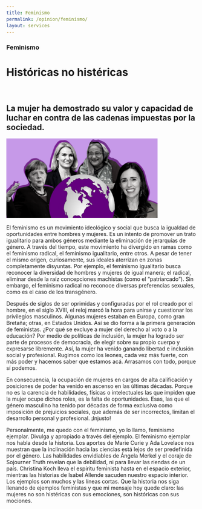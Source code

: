 ```yaml
---
title: Feminismo
permalink: /opinion/feminismo/
layout: services
---
```


### Feminismo 

# Históricas no histéricas
<br>

## La mujer ha demostrado su valor y capacidad de luchar en contra de las cadenas impuestas por la sociedad.

<img src='/images/feminismo.png' width=400 aligned=center>

El feminismo es un movimiento ideológico y social que busca la igualdad de oportunidades entre hombres y mujeres. Es un intento de promover un trato igualitario para ambos géneros mediante la eliminación de jerarquías de género. A través del tiempo, este movimiento ha divergido en ramas como el feminismo radical, el feminismo igualitario, entre otros. A pesar de tener el mismo origen, curiosamente, sus ideales aterrizan en zonas completamente disyuntas. Por ejemplo, el feminismo igualitario busca reconocer la diversidad de hombres y mujeres de igual manera; el radical, eliminar desde la raíz concepciones machistas (como el “patriarcado”). Sin embargo, el feminismo radical no reconoce diversas preferencias sexuales, como es el caso de los transgénero. 

Después de siglos de ser oprimidas y configuradas por el rol creado por el hombre, en el siglo XVIII, el reloj marcó la hora para unirse y cuestionar los privilegios masculinos. Algunas mujeres estaban en Europa, como gran Bretaña; otras, en Estados Unidos. Así se dio forma a la primera generación de feministas. ¿Por qué se excluye a mujer del derecho al voto o a la educación? Por medio de políticas de inclusión, la mujer ha logrado ser parte de procesos de democracia, de elegir sobre su propio cuerpo y expresarse libremente. Así, la mujer ha venido ganando libertad e inclusión social y profesional. Rugimos como los leones, cada vez más fuerte, con más poder y hacemos saber que estamos acá. Arrasamos con todo, porque sí podemos. 

En consecuencia, la ocupación de mujeres en cargos de alta calificación y posiciones de poder ha venido en ascenso en las últimas décadas. Porque no es la carencia de habilidades, físicas o intelectuales las que impiden que la mujer ocupe dichos roles, es la falta de oportunidades. Esas, las que el género masculino ha tenido por décadas de forma exclusiva como imposición de prejuicios sociales, que además de ser incorrectos, limitan el desarrollo personal y profesional. ¡Injusto! 

Personalmente, me quedo con el feminismo, yo lo llamo, feminismo ejemplar. Divulga y apropiado a través del ejemplo. El feminismo ejemplar nos habla desde la historia. Los aportes de Marie Curie y Ada Lovelace nos muestran que la inclinación hacia las ciencias está lejos de ser predefinida por el género. Las habilidades envidiables de Ángela Merkel y el coraje de Sojourner Truth revelan que la debilidad, ni para llevar las riendas de un país. Christina Koch lleva el espíritu feminista hasta en el espacio exterior, mientras las historias de Isabel Allende sacuden nuestro espacio interior. Los ejemplos son muchos y las líneas cortas. Que la historia nos siga llenando de ejemplos feministas y que mi mensaje hoy quede claro: las mujeres no son histéricas con sus emociones, son históricas con sus mociones.  

